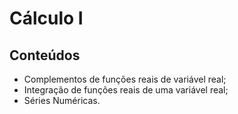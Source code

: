 # Cálculo I
## Conteúdos
* Complementos de funções reais de variável real;
* Integração de funções reais de uma variável real;
* Séries Numéricas.
